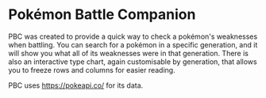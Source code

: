 # Pokémon Battle Companion

PBC was created to provide a quick way to check a pokémon's weaknesses when battling. You can search for a pokémon in a specific generation, and it will show you what all of its weaknesses were in that generation. There is also an interactive type chart, again customisable by generation, that allows you to freeze rows and columns for easier reading.

PBC uses https://pokeapi.co/ for its data.
